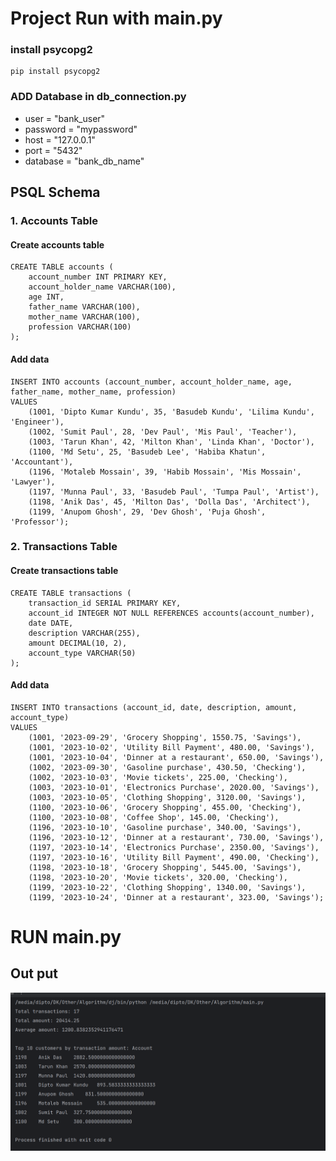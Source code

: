# Project Run with main.py
### install psycopg2
```
pip install psycopg2
```

### ADD Database in db_connection.py
- user = "bank_user"
- password = "mypassword"
- host = "127.0.0.1"
- port = "5432"
- database = "bank_db_name"

## PSQL Schema
### 1. Accounts Table 
#### Create accounts table
```
CREATE TABLE accounts (
    account_number INT PRIMARY KEY,
    account_holder_name VARCHAR(100),
    age INT,
    father_name VARCHAR(100),
    mother_name VARCHAR(100),
    profession VARCHAR(100)
);
```
#### Add data 

```
INSERT INTO accounts (account_number, account_holder_name, age, father_name, mother_name, profession)
VALUES
    (1001, 'Dipto Kumar Kundu', 35, 'Basudeb Kundu', 'Lilima Kundu', 'Engineer'),
    (1002, 'Sumit Paul', 28, 'Dev Paul', 'Mis Paul', 'Teacher'),
    (1003, 'Tarun Khan', 42, 'Milton Khan', 'Linda Khan', 'Doctor'),
    (1100, 'Md Setu', 25, 'Basudeb Lee', 'Habiba Khatun', 'Accountant'),
    (1196, 'Motaleb Mossain', 39, 'Habib Mossain', 'Mis Mossain', 'Lawyer'),
    (1197, 'Munna Paul', 33, 'Basudeb Paul', 'Tumpa Paul', 'Artist'),
    (1198, 'Anik Das', 45, 'Milton Das', 'Dolla Das', 'Architect'),
    (1199, 'Anupom Ghosh', 29, 'Dev Ghosh', 'Puja Ghosh', 'Professor');
```

### 2. Transactions Table
#### Create transactions table
```
CREATE TABLE transactions (
    transaction_id SERIAL PRIMARY KEY,
    account_id INTEGER NOT NULL REFERENCES accounts(account_number),
    date DATE,
    description VARCHAR(255),
    amount DECIMAL(10, 2),
    account_type VARCHAR(50)
);
```
#### Add data
```
INSERT INTO transactions (account_id, date, description, amount, account_type)
VALUES
    (1001, '2023-09-29', 'Grocery Shopping', 1550.75, 'Savings'),
    (1001, '2023-10-02', 'Utility Bill Payment', 480.00, 'Savings'),
    (1001, '2023-10-04', 'Dinner at a restaurant', 650.00, 'Savings'),
    (1002, '2023-09-30', 'Gasoline purchase', 430.50, 'Checking'),
    (1002, '2023-10-03', 'Movie tickets', 225.00, 'Checking'),
    (1003, '2023-10-01', 'Electronics Purchase', 2020.00, 'Savings'),
    (1003, '2023-10-05', 'Clothing Shopping', 3120.00, 'Savings'),
    (1100, '2023-10-06', 'Grocery Shopping', 455.00, 'Checking'),
    (1100, '2023-10-08', 'Coffee Shop', 145.00, 'Checking'),
    (1196, '2023-10-10', 'Gasoline purchase', 340.00, 'Savings'),
    (1196, '2023-10-12', 'Dinner at a restaurant', 730.00, 'Savings'),
    (1197, '2023-10-14', 'Electronics Purchase', 2350.00, 'Savings'),
    (1197, '2023-10-16', 'Utility Bill Payment', 490.00, 'Checking'),
    (1198, '2023-10-18', 'Grocery Shopping', 5445.00, 'Savings'),
    (1198, '2023-10-20', 'Movie tickets', 320.00, 'Checking'),
    (1199, '2023-10-22', 'Clothing Shopping', 1340.00, 'Savings'),
    (1199, '2023-10-24', 'Dinner at a restaurant', 323.00, 'Savings');
```
# RUN main.py
## Out put
![img.png](img.png)